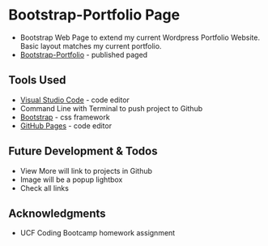 # Bootstrap-Portfolio Page
* Bootstrap Web Page to extend my current Wordpress Portfolio Website. Basic layout matches my current portfolio.
* [Bootstrap-Portfolio](https://susanchiemi.github.io/BOOTSTRAP-Portfolio-Page/) - published paged

## Tools Used
* [Visual Studio Code](https://code.visualstudio.com/) - code editor
* Command Line with Terminal to push project to Github
* [Bootstrap](https://getbootstrap.com/) - css framework
* [GitHub Pages](https://help.github.com/articles/what-is-github-pages/) - code editor

## Future Development & Todos
* View More will link to projects in Github
* Image will be a popup lightbox
* Check all links

## Acknowledgments
* UCF Coding Bootcamp homework assignment

